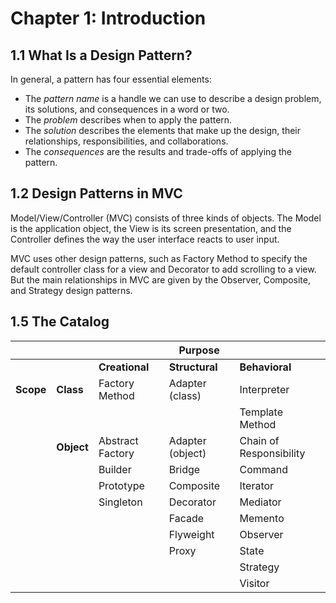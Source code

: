 # Chapter 1: Introduction

## 1.1 What Is a Design Pattern?

In general, a pattern has four essential elements:

* The *pattern name* is a handle we can use to describe a design problem, its solutions, and consequences in a word or two.
* The *problem* describes when to apply the pattern.
* The *solution* describes the elements that make up the design, their relationships, responsibilities, and collaborations.
* The *consequences* are the results and trade-offs of applying the pattern.

## 1.2 Design Patterns in MVC

Model/View/Controller (MVC) consists of three kinds of objects. The Model is the application object, the View is its screen presentation, and the Controller defines the way the user interface reacts to user input.

MVC uses other design patterns, such as Factory Method to specify the default controller class for a view and Decorator to add scrolling to a view. But the main relationships in MVC are given by the Observer, Composite, and Strategy design patterns.

## 1.5 The Catalog

|           |            |                  |      Purpose     |                         |
|-----------|------------|------------------|------------------|-------------------------|
|           |            |  **Creational**  |  **Structural**  |      **Behavioral**     |
| **Scope** |  **Class** | Factory Method   | Adapter (class)  | Interpreter             |
|           |            |                  |                  | Template Method         |
|           | **Object** | Abstract Factory | Adapter (object) | Chain of Responsibility |
|           |            | Builder          | Bridge           | Command                 |
|           |            | Prototype        | Composite        | Iterator                |
|           |            | Singleton        | Decorator        | Mediator                |
|           |            |                  | Facade           | Memento                 |
|           |            |                  | Flyweight        | Observer                |
|           |            |                  | Proxy            | State                   |
|           |            |                  |                  | Strategy                |
|           |            |                  |                  | Visitor                 |


